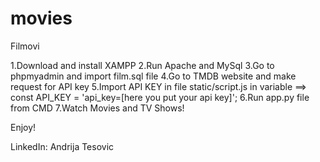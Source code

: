 # movies
Filmovi

1.Download and install XAMPP 
2.Run Apache and MySql
3.Go to phpmyadmin and import film.sql file
4.Go to TMDB website and make request for API key
5.Import API KEY in file static/script.js in variable ==> const API_KEY = 'api_key=[here you put your api key]';
6.Run app.py file from CMD
7.Watch Movies and TV Shows!

Enjoy!

LinkedIn: Andrija Tesovic
